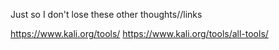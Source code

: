 Just so I don't lose these other thoughts//links

https://www.kali.org/tools/
https://www.kali.org/tools/all-tools/



